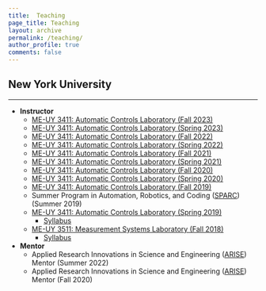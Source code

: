 ```yaml
---
title:  Teaching
page_title: Teaching
layout: archive
permalink: /teaching/
author_profile: true
comments: false
---
```


## New York University
---

- **Instructor**
  - [ME-UY 3411: Automatic Controls Laboratory (Fall 2023)](/teaching/2023-Fall-Automatic-Controls-Lab)
  - [ME-UY 3411: Automatic Controls Laboratory (Spring 2023)](/teaching/2023-Spring-Automatic-Controls-Lab)
  - [ME-UY 3411: Automatic Controls Laboratory (Fall 2022)](/teaching/2022-Fall-Automatic-Controls-Lab)
  - [ME-UY 3411: Automatic Controls Laboratory (Spring 2022)](/teaching/2022-Spring-Automatic-Controls-Lab)
  - [ME-UY 3411: Automatic Controls Laboratory (Fall 2021)](/teaching/2021-Fall-Automatic-Controls-Lab)
  - [ME-UY 3411: Automatic Controls Laboratory (Spring 2021)](/teaching/2021-Spring-Automatic-Controls-Lab)
  - [ME-UY 3411: Automatic Controls Laboratory (Fall 2020)](/teaching/2020-Fall-Automatic-Controls-Lab)
  - [ME-UY 3411: Automatic Controls Laboratory (Spring 2020)](/teaching/2020-Spring-Automatic-Controls-Lab)
  - [ME-UY 3411: Automatic Controls Laboratory (Fall 2019)](/teaching/2019-Fall-Automatic-Controls-Lab)
  - Summer Program in Automation, Robotics, and Coding ([SPARC](https://engineering.nyu.edu/academics/programs/k12-stem-education/sparc)) (Summer 2019)
  - [ME-UY 3411: Automatic Controls Laboratory (Spring 2019)](/teaching/2019-Fall-Automatic-Controls-Lab)
      - [Syllabus](/files/pdf/teaching/automaticControlLab.pdf)
  - [ME-UY 3511: Measurement Systems Laboratory (Fall 2018)](/teaching/2018-Fall-Mesurement-Systems-Lab)
      - [Syllabus](/files/pdf/teaching/measurementSystemsLab.pdf)
- **Mentor**
  - Applied Research Innovations in Science and Engineering ([ARISE](https://engineering.nyu.edu/academics/programs/k12-stem-education/arise)) Mentor (Summer 2022)
  - Applied Research Innovations in Science and Engineering ([ARISE](https://engineering.nyu.edu/academics/programs/k12-stem-education/arise)) Mentor (Fall 2020)


<!-- {% include base_path %}

{% for post in site.teaching reversed %}
  {% include archive-single.html %}
{% endfor %} -->
